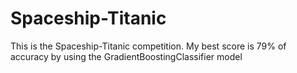 # Spaceship-Titanic
This is the Spaceship-Titanic competition. My best score is 79% of accuracy by using the GradientBoostingClassifier model

